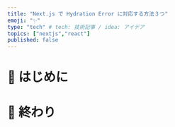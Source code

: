 ```yaml
---
title: "Next.js で Hydration Error に対応する方法３つ"
emoji: "✨"
type: "tech" # tech: 技術記事 / idea: アイデア
topics: ["nextjs","react"]
published: false
---
```


# 🌼 はじめに


# 🌷 終わり